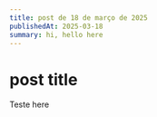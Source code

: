 ```yaml
---
title: post de 18 de março de 2025
publishedAt: 2025-03-18
summary: hi, hello here
---
```


# post title

Teste here